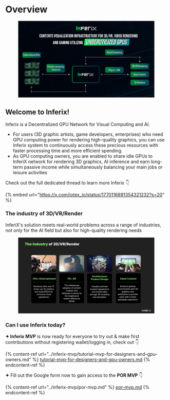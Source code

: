 # Overview

<figure><img src="../.gitbook/assets/12.jpeg" alt=""><figcaption></figcaption></figure>

## Welcome to Inferix!

Inferix is a Decentralized GPU Network for Visual Computing and AI. &#x20;

* For users (3D graphic artists, game developers, enterprises) who need GPU computing power for rendering high-quality graphics, you can use Inferix system to continuously access these precious resources with faster processing time and more efficient spending.
* As GPU computing owners, you are enabled to share idle GPUs to InferiX network for rendering 3D graphics, AI inference and earn long-term passive income while simultaneously balancing your main jobs or leisure activities

Check out the full dedicated thread to learn more Inferix 👇

{% embed url="https://x.com/iotex_io/status/1770116891354321232?s=20" %}

### **The industry of 3D/VR/Render**

InferiX's solution meets real-world problems across a range of industries, not only for the AI field but also for high-quality rendering needs

<figure><img src="../.gitbook/assets/Screenshot 2024-04-03 at 13.30.55.png" alt=""><figcaption></figcaption></figure>

### Can I use Inferix today?

**✦ Inferix MVP** is now ready for everyone to try out & make first contributions without registering wallet/logging in, check out 👇

{% content-ref url="../inferix-mvp/tutorial-mvp-for-designers-and-gpu-owners.md" %}
[tutorial-mvp-for-designers-and-gpu-owners.md](../inferix-mvp/tutorial-mvp-for-designers-and-gpu-owners.md)
{% endcontent-ref %}

**✦** Fill out the Google form now to gain access to the **POR MVP** 👇&#x20;

{% content-ref url="../inferix-mvp/por-mvp.md" %}
[por-mvp.md](../inferix-mvp/por-mvp.md)
{% endcontent-ref %}
